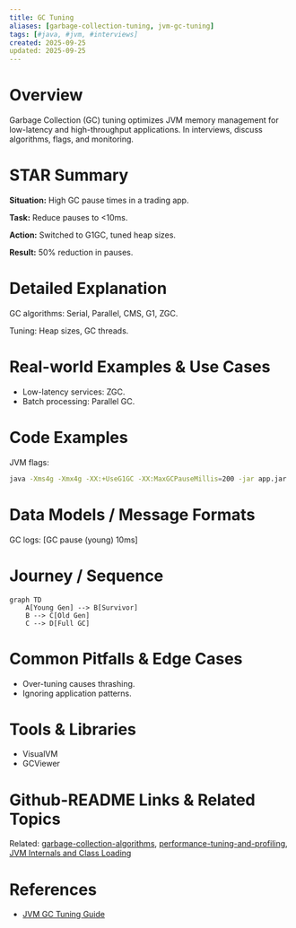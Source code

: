 ```yaml
---
title: GC Tuning
aliases: [garbage-collection-tuning, jvm-gc-tuning]
tags: [#java, #jvm, #interviews]
created: 2025-09-25
updated: 2025-09-25
---
```


# Overview

Garbage Collection (GC) tuning optimizes JVM memory management for low-latency and high-throughput applications. In interviews, discuss algorithms, flags, and monitoring.

# STAR Summary

**Situation:** High GC pause times in a trading app.

**Task:** Reduce pauses to <10ms.

**Action:** Switched to G1GC, tuned heap sizes.

**Result:** 50% reduction in pauses.

# Detailed Explanation

GC algorithms: Serial, Parallel, CMS, G1, ZGC.

Tuning: Heap sizes, GC threads.

# Real-world Examples & Use Cases

- Low-latency services: ZGC.
- Batch processing: Parallel GC.

# Code Examples

JVM flags:

```bash
java -Xms4g -Xmx4g -XX:+UseG1GC -XX:MaxGCPauseMillis=200 -jar app.jar
```

# Data Models / Message Formats

GC logs: [GC pause (young) 10ms]

# Journey / Sequence

```mermaid
graph TD
    A[Young Gen] --> B[Survivor]
    B --> C[Old Gen]
    C --> D[Full GC]
```

# Common Pitfalls & Edge Cases

- Over-tuning causes thrashing.
- Ignoring application patterns.

# Tools & Libraries

- VisualVM
- GCViewer

# Github-README Links & Related Topics

Related: [garbage-collection-algorithms](../garbage-collection-algorithms/), [performance-tuning-and-profiling](../../profiling/performance-tuning-and-profiling/), [JVM Internals and Class Loading](../../jvm-internals-and-class-loading/README.md)

# References

- [JVM GC Tuning Guide](https://docs.oracle.com/javase/8/docs/technotes/guides/vm/gctuning/)